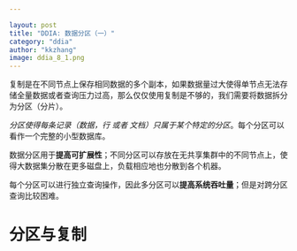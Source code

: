 ```yaml
---

layout: post
title: "DDIA: 数据分区（一）"
category: "ddia"
author: "kkzhang"
image: ddia_8_1.png
---
```


复制是在不同节点上保存相同数据的多个副本，如果数据量过大使得单节点无法存储全量数据或者查询压力过高，那么仅仅使用复制是不够的，我们需要将数据拆分为分区（分片）。

*分区使得每条记录（数据，行 或者 文档）只属于某个特定的分区*。每个分区可以看作一个完整的小型数据库。

数据分区用于**提高可扩展性**；不同分区可以存放在无共享集群中的不同节点上，使得大数据集分散在更多磁盘上，负载相应地也分散到各个机器。

每个分区可以进行独立查询操作，因此多分区可以**提高系统吞吐量**；但是对跨分区查询比较困难。

# 分区与复制